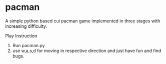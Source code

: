 # pacman
A simple python based cui pacman game implemented in three stages with increasing difficulty.



Play Instruction
1. Run pacman.py 
2. use w,a,s,d for moving in respective direction and just have fun and find bugs.
